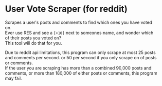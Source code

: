 # User Vote Scraper (for reddit)

Scrapes a user's posts and comments to find which ones you have voted on.  
Ever use RES and see a `[+10]` next to someones name, and wonder which of their posts you voted on?  
This tool will do that for you.

Due to reddit api limitations, this program can only scrape at most 25 posts and comments per second. or 50 per second if you only scrape on of posts or comments.  
If the user you are scraping has more than a combined 90,000 posts and comments, or more than 180,000 of either posts or comments, this program may fail.